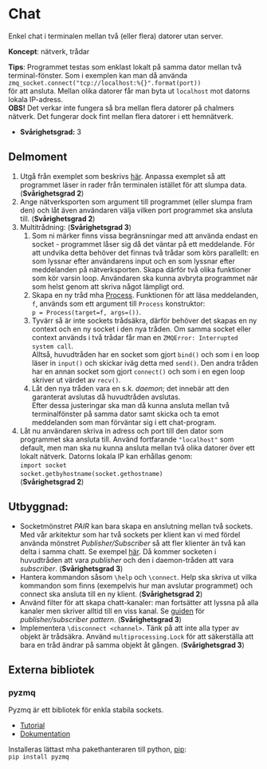 # Chat

Enkel chat i terminalen mellan två (eller flera) datorer utan server.

**Koncept**: nätverk, trådar

**Tips**: Programmet testas som enklast lokalt på samma dator mellan två terminal-fönster. Som i exemplen kan man då använda  
`zmq_socket.connect("tcp://localhost:%{}".format(port))`  
för att ansluta. Mellan olika datorer får man byta ut `localhost` mot datorns lokala IP-adress.  
**OBS!** Det verkar inte fungera så bra mellan flera datorer på chalmers nätverk. Det fungerar dock fint mellan flera datorer i ett hemnätverk.

- **Svårighetsgrad:** 3

## Delmoment

1. Utgå från exemplet som beskrivs [här](http://learning-0mq-with-pyzmq.readthedocs.org/en/latest/pyzmq/patterns/pair.html). Anpassa exemplet så att programmet läser in rader från terminalen istället för att slumpa data. (**Svårighetsgrad 2**)
2. Ange nätverksporten som argument till programmet (eller slumpa fram den) och låt även användaren välja vilken port programmet ska ansluta till. (**Svårighetsgrad 2**)
3. Multitrådning: (**Svårighetsgrad 3**)
    1. Som ni märker finns vissa begränsningar med att använda endast en socket - programmet låser sig då det väntar på ett meddelande. För att undvika detta behöver det finnas två trådar som körs parallellt: en som lyssnar efter användarens input och en som lyssnar efter meddelanden på nätverksporten. Skapa därför två olika funktioner som kör varsin loop. Användaren ska kunna avbryta programmet när som helst genom att skriva något lämpligt ord.
    2. Skapa en ny tråd mha [Process](https://docs.python.org/3.7/library/multiprocessing.html#multiprocessing.Process). Funktionen för att läsa meddelanden, `f`, används som ett argument till `Process` konstruktor:  
    `p = Process(target=f, args=())`.  
    3. Tyvärr så är inte sockets trådsäkra, därför behöver det skapas en ny context och en ny socket i den nya tråden. Om samma socket eller context används i två trådar får man en `ZMQError: Interrupted system call`.  
    Alltså, huvudtråden har en socket som  gjort `bind()` och som i en loop läser in `input()` och skickar iväg detta med `send()`. Den andra tråden har en annan socket som gjort `connect()` och som i en egen loop skriver ut värdet av `recv()`.
    4. Låt den nya tråden vara en s.k. *daemon*; det innebär att den garanterat avslutas då huvudtråden avslutas.  
    Efter dessa justeringar ska man då kunna ansluta mellan två terminalfönster på samma dator samt skicka och ta emot meddelanden som man förväntar sig i ett chat-program.
4. Låt nu användaren skriva in adress och port till den dator som programmet ska ansluta till. Använd fortfarande `"localhost"` som default, men man ska nu kunna ansluta mellan två olika datorer över ett lokalt nätverk. Datorns lokala IP kan erhållas genom:  
`import socket`  
`socket.getbyhostname(socket.gethostname)`  
(**Svårighetsgrad 2**)

## Utbyggnad:
- Socketmönstret *PAIR* kan bara skapa en anslutning mellan två sockets. Med vår arkitektur som har två sockets per klient kan vi med fördel använda mönstret *Publisher/Subscriber* så att fler klienter än två kan delta i samma chatt. Se exempel [här](http://learning-0mq-with-pyzmq.readthedocs.org/en/latest/pyzmq/patterns/pubsub.html). Då kommer socketen i huvudtråden att vara *publisher* och den i daemon-tråden att vara *subscriber*. (**Svårighetsgrad 3**)
- Hantera kommandon såsom `\help` och `\connect`. Help ska skriva ut vilka kommandon som finns (exempelvis hur man avslutar programmet) och connect ska ansluta till en ny klient. (**Svårighetsgrad 2**)
- Använd filter för att skapa chatt-kanaler: man fortsätter att lyssna på alla kanaler men skriver alltid till en viss kanal. Se [guiden](http://learning-0mq-with-pyzmq.readthedocs.org/en/latest/pyzmq/patterns/pubsub.html) för *publisher/subscriber pattern*. (**Svårighetsgrad 3**)
- Implementera `\disconnect <channel>`. Tänk på att inte alla typer av objekt är trådsäkra. Använd `multiprocessing.Lock` för att säkerställa att bara en tråd ändrar på samma objekt åt gången. (**Svårighetsgrad 3**)


## Externa bibliotek
### pyzmq
Pyzmq är ett bibliotek för enkla stabila sockets.

- [Tutorial](http://learning-0mq-with-pyzmq.readthedocs.org/en/latest/pyzmq/pyzmq.html)
- [Dokumentation](http://zeromq.github.io/pyzmq/api/zmq.html)

Installeras lättast mha pakethanteraren till python, [pip](http://pip.readthedocs.org/en/latest/installing.html):  
`pip install pyzmq`